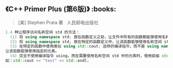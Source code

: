 <h2>《C++ Primer Plus (第6版)》 :books: </h2> 

> [美] Stephen Prata 著    人民邮电出版社

```c++
1.4 种让程序访问名称空间 std 的方法：
  (1) 将 using namespace std; 放在函数定义之前，让文件中所有的函数都能够使用名称空间 std 中所有元素。
  (2) 将 using namespace std; 放在特定的函数定义中，让该函数能够使用名称空间 std 中的所有元素。
  (3) 在特定的函数中使用类似 using std::cout; 这样的编译指令，而不是 using namespace std;，
让该函数能够使用指定的元素。
  (4) 完全不使用编译指令 using，而在需要使用名称空间 std 中的元素时，使用前缀 std::，
如：std::cout << "test" << std::endl;
```
